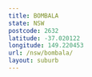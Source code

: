 ```yaml
---
title: BOMBALA
state: NSW
postcode: 2632
latitude: -37.020122
longitude: 149.220453
url: /nsw/bombala/
layout: suburb
---
```

